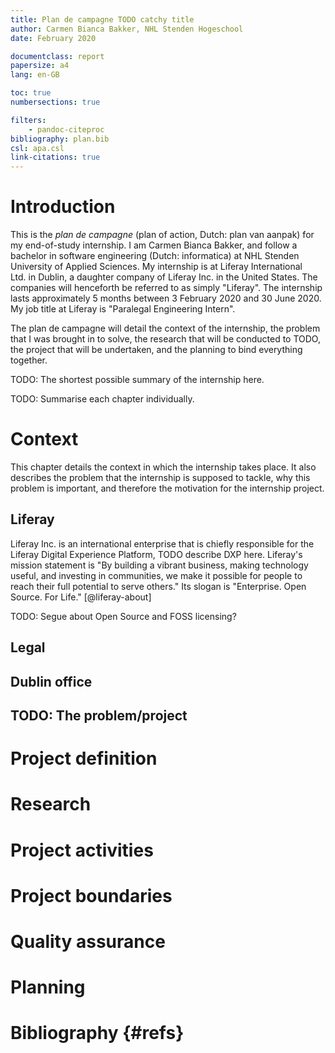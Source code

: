 ```yaml
---
title: Plan de campagne TODO catchy title
author: Carmen Bianca Bakker, NHL Stenden Hogeschool
date: February 2020

documentclass: report
papersize: a4
lang: en-GB

toc: true
numbersections: true

filters:
    - pandoc-citeproc
bibliography: plan.bib
csl: apa.csl
link-citations: true
---
```


# Introduction

This is the *plan de campagne* (plan of action, Dutch: plan van aanpak)
for my end-of-study internship. I am Carmen Bianca Bakker, and follow a
bachelor in software engineering (Dutch: informatica) at NHL Stenden
University of Applied Sciences. My internship is at Liferay
International Ltd. in Dublin, a daughter company of Liferay Inc. in the
United States. The companies will henceforth be referred to as simply
"Liferay". The internship lasts approximately 5 months between 3
February 2020 and 30 June 2020. My job title at Liferay is "Paralegal
Engineering Intern".

The plan de campagne will detail the context of the internship, the
problem that I was brought in to solve, the research that will be
conducted to TODO, the project that will be undertaken, and the planning
to bind everything together.

TODO: The shortest possible summary of the internship here.

TODO: Summarise each chapter individually.

# Context

This chapter details the context in which the internship takes place. It
also describes the problem that the internship is supposed to tackle,
why this problem is important, and therefore the motivation for the
internship project.

## Liferay

Liferay Inc. is an international enterprise that is chiefly responsible
for the Liferay Digital Experience Platform, TODO describe DXP here.
Liferay's mission statement is "By building a vibrant business, making
technology useful, and investing in communities, we make it possible for
people to reach their full potential to serve others." Its slogan is
"Enterprise. Open Source. For Life." [@liferay-about]

TODO: Segue about Open Source and FOSS licensing?

## Legal

## Dublin office

## TODO: The problem/project

# Project definition

# Research

# Project activities

# Project boundaries

# Quality assurance

# Planning

# Bibliography {#refs}

